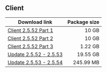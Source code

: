## Client

| Download link | Package size |
| ------------- | ------------:|
| [Client 2.5.52 Part 1](https://www.mediafire.com/file/m9scspjziprymet) | 10 GB |
| [Client 2.5.52 Part 2](https://www.mediafire.com/file/3vlhe85wz6yp8sx) | 10 GB |
| [Client 2.5.52 Part 3](https://www.mediafire.com/file/u784776n1me2kku) | 1.22 GB |
| [Update 2.5.52 - 2.5.53](https://mega.nz/file/EUIQhAjb#rXhTaEhFzmcCAg24Er0hvPrRRbdrJ7vCuGGa16ydeRA) | 19.55 GB |
| [Update 2.5.53 - 2.5.54](https://www.mediafire.com/file/qf3197al4puli3i) | 245.99 MB |


<!--
| Download link | Package size |
| ------------- | ------------:|
| [2.5.52 CN ANDROID](https://autopatchcn.bhsr.com/client/beta/20240913102306_IHcUREatzr8MQjx2/StarRail_2.5.52.apk) | 244.13 MB |
-->